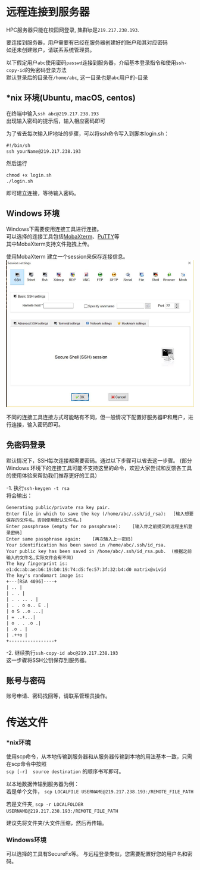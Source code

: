 # 远程连接到服务器

HPC服务器只能在校园网登录, 集群ip是`219.217.238.193`.  

要连接到服务器，用户需要有已经在服务器创建好的账户和其对应密码  
如还未创建账户，请联系系统管理员。
  
以下假定用户`abc`使用密码`passwd`连接到服务器，介绍基本登录指令和使用`ssh-copy-id`的免密码登录方法  
默认登录后的目录在`/home/abc`, 这一目录也是`abc`用户的`~`目录


## *nix 环境(Ubuntu, macOS, centos)
在终端中输入`ssh abc@219.217.238.193`  
出现输入密码的提示后，输入相应密码即可  

为了省去每次输入IP地址的步骤，可以将ssh命令写入到脚本login.sh：
```
#!/bin/sh                                                                      
ssh yourName@219.217.238.193
```
然后运行
```
chmod +x login.sh
./login.sh
```
即可建立连接，等待输入密码。


## Windows 环境
Windows下需要使用连接工具进行连接。    
可以选择的连接工具包括[MobaXterm](https://mobaxterm.mobatek.net/)、[PuTTY](http://www.putty.org/)等  
其中MobaXterm支持文件拖拽上传。

使用MobaXterm 建立一个session来保存连接信息。
![使用MobaXterm连接](img/login.jpeg)


不同的连接工具连接方式可能略有不同，但一般情况下配置好服务器IP和用户，进行连接，输入密码即可。


## 免密码登录
默认情况下，SSH每次连接都需要密码。通过以下步骤可以省去这一步骤。
(部分Windows 环境下的连接工具可能不支持这里的命令，欢迎大家尝试和反馈各工具的使用体验来帮助我们推荐更好的工具）

-1. 执行`ssh-keygen -t rsa`   
将会输出：
```
Generating public/private rsa key pair.
Enter file in which to save the key (/home/abc/.ssh/id_rsa): 　[输入想要保存的文件名，否则使用默认文件名。]
Enter passphrase (empty for no passphrase): 　　[输入你之前提交的远程主机登录密码]
Enter same passphrase again: 　　[再次输入上一密码]
Your identification has been saved in /home/abc/.ssh/id_rsa.
Your public key has been saved in /home/abc/.ssh/id_rsa.pub.  (根据之前输入的文件名,实际文件会有不同)
The key fingerprint is:
e1:dc:ab:ae:b6:19:b0:19:74:d5:fe:57:3f:32:b4:d0 matrix@vivid
The key's randomart image is:
+---[RSA 4096]----+
| .. |
| . . |
| . . .. . |
| . . o o.. E .|
| o S ..o ...|
| = ..+...|
| o . . .o .|
| .o . |
| .++o |
+-----------------+
```

-2. 继续执行`ssh-copy-id abc@219.217.238.193`   
这一步骤将SSH公钥保存到服务器。



## 账号与密码
账号申请、密码找回等，请联系管理员操作。

# 传送文件

### *nix环境

使用scp命令，从本地传输到服务器和从服务器传输到本地的用法基本一致，只需在scp命令中按照  
`scp [-r]  source destination` 的顺序书写即可。

以本地数据传输到服务器为例：  
若是单个文件，
`scp LOCALFILE USERNAME@219.217.238.193:/REMOTE_FILE_PATH `

若是文件夹,
`scp -r LOCALFOLDER USERNAME@219.217.238.193:/REMOTE_FILE_PATH`

建议先将文件夹/大文件压缩，然后再传输。

### Windows环境
可以选择的工具有SecureFx等。
与远程登录类似，您需要配置好您的用户名和密码。


